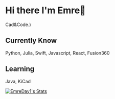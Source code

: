 #  Hi there I'm Emre👋

Cad&Code.)

## Currently Know
Python, Julia, Swift, Javascript, React, Fusion360

## Learning
Java, KiCad


[![EmreDay1's Stats](https://github-readme-stats.vercel.app/api?username=EmreDay1&theme=vue-dark&show_icons=true&hide_border=true&count_private=true)](https://github-readme-stats.vercel.app/api?username=EmreDay1&theme=default&show_icons=true&hide_border=true&count_private=true)
